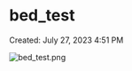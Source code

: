 # bed_test

Created: July 27, 2023 4:51 PM

![bed_test.png](bed_test%202d549a926ede47818d420769f07e3bb0/bed_test.png)